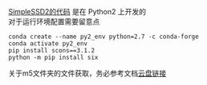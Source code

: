 [SimpleSSD2的代码](https://docs.simplessd.org/en/v2.0.12/instructions/start.html) 是在 Python2 上开发的  
对于运行环境配置需要留意点  
```
conda create --name py2_env python=2.7 -c conda-forge 
conda activate py2_env  
pip install scons==3.1.2  
python -m pip install six  
```

关于m5文件夹的文件获取，务必参考文档[云盘链接](https://drive.google.com/drive/folders/14b-kJmGXOhltX9Aqr8XV9i48KkZk4Lzs)  
